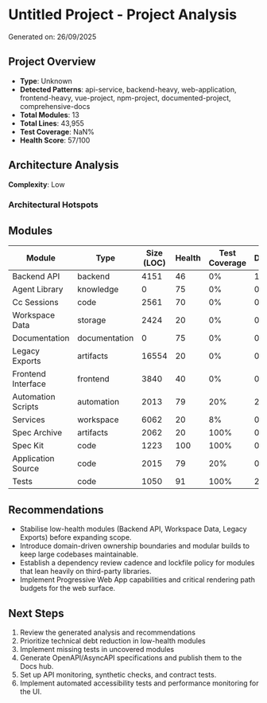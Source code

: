 # Untitled Project - Project Analysis

Generated on: 26/09/2025

## Project Overview

- **Type**: Unknown
- **Detected Patterns**: api-service, backend-heavy, web-application, frontend-heavy, vue-project, npm-project, documented-project, comprehensive-docs
- **Total Modules**: 13
- **Total Lines**: 43,955
- **Test Coverage**: NaN%
- **Health Score**: 57/100

## Architecture Analysis

**Complexity**: Low

### Architectural Hotspots



## Modules

| Module | Type | Size (LOC) | Health | Test Coverage | Dependencies |
|--------|------|------------|---------|---------------|--------------|
| Backend API | backend | 4151 | 46 | 0% | 1 |
| Agent Library | knowledge | 0 | 75 | 0% | 0 |
| Cc Sessions | code | 2561 | 70 | 0% | 0 |
| Workspace Data | storage | 2424 | 20 | 0% | 0 |
| Documentation | documentation | 0 | 75 | 0% | 0 |
| Legacy Exports | artifacts | 16554 | 20 | 0% | 0 |
| Frontend Interface | frontend | 3840 | 40 | 0% | 0 |
| Automation Scripts | automation | 2013 | 79 | 20% | 2 |
| Services | workspace | 6062 | 20 | 8% | 0 |
| Spec Archive | artifacts | 2062 | 20 | 100% | 0 |
| Spec Kit | code | 1223 | 100 | 100% | 0 |
| Application Source | code | 2015 | 79 | 20% | 0 |
| Tests | code | 1050 | 91 | 100% | 2 |

## Recommendations

- Stabilise low-health modules (Backend API, Workspace Data, Legacy Exports) before expanding scope.
- Introduce domain-driven ownership boundaries and modular builds to keep large codebases maintainable.
- Establish a dependency review cadence and lockfile policy for modules that lean heavily on third-party libraries.
- Implement Progressive Web App capabilities and critical rendering path budgets for the web surface.

## Next Steps

1. Review the generated analysis and recommendations
1. Prioritize technical debt reduction in low-health modules
1. Implement missing tests in uncovered modules
1. Generate OpenAPI/AsyncAPI specifications and publish them to the Docs hub.
1. Set up API monitoring, synthetic checks, and contract tests.
1. Implement automated accessibility tests and performance monitoring for the UI.
